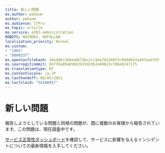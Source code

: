 ```yaml
---
title: 新しい問題
ms.author: pebaum
author: pebaum
ms.audience: ITPro
ms.topic: article
ms.service: o365-administration
ROBOTS: NOINDEX, NOFOLLOW
localization_priority: Normal
ms.custom:
- "1965"
- "9000337"
ms.openlocfilehash: 34ed86c3044a0b73bc2cc94a7032b8f2c99dd643a497eadfdf3b26172c1200df
ms.sourcegitcommit: b5f7da89a650d2915dc652449623c78be6247175
ms.translationtype: HT
ms.contentlocale: ja-JP
ms.lasthandoff: 08/05/2021
ms.locfileid: "54108957"
---
```

# <a name="emerging-issue"></a>新しい問題

報告しようとしている問題と同様の問題が、既に複数のお客様から報告されています。この問題は、現在調査中です。

[サービス正常性ダッシュボード](https://admin.microsoft.com/adminportal/home#/servicehealth)を確認して、サービスに影響を与えるインシデントについての最新情報を入手してください。
